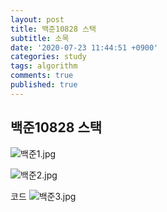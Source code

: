 ```yaml
---
layout: post
title: 백준10828 스택
subtitle: 소목
date: '2020-07-23 11:44:51 +0900'
categories: study
tags: algorithm
comments: true
published: true
---
```

## 백준10828 스택
![백준1.jpg]({{site.baseurl}}/_posts/study/Algorithm/백준1.jpg)

![백준2.jpg]({{site.baseurl}}/_posts/study/Algorithm/백준2.jpg)

코드
![백준3.jpg]({{site.baseurl}}/_posts/study/Algorithm/백준3.jpg)
